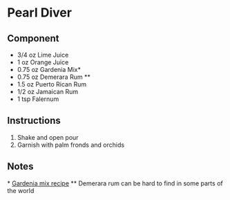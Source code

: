 # Pearl Diver


## Component
* 3/4 oz Lime Juice
* 1 oz Orange Juice
* 0.75 oz Gardenia Mix\*
* 0.75 oz Demerara Rum \*\*
* 1.5 oz Puerto Rican Rum
* 1/2 oz Jamaican Rum
* 1 tsp Falernum


## Instructions
1. Shake and open pour
2. Garnish with palm fronds and orchids

## Notes
\* [Gardenia mix recipe](https://www.liquor.com/recipes/dons-gardenia-mix/#:~:text=%20Steps%20%201%20Using%20a%20spatula%20or,pan.%20Bring%20to%20a%20boil%20over...%20More%20)
\*\* Demerara rum can be hard to find in some parts of the world
